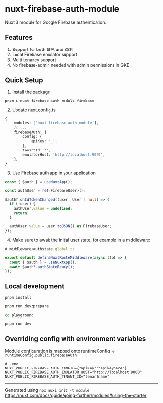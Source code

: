 # nuxt-firebase-auth-module

Nuxt 3 module for Google Firebase authentication.

## Features

1. Support for both SPA and SSR
2. Local Firebase emulator support
3. Multi tenancy support
4. No firebase-admin needed with admin permissions in GKE

## Quick Setup

1. Install the package

`pnpm i nuxt-firebase-auth-module firebase`

2. Update nuxt.config.ts

```typescript
{
    modules: ['nuxt-firebase-auth-module'],
    // ...
    firebaseAuth: {
        config: {
            apiKey: '_',
        },
        tenantId: '',
        emulatorHost: 'http://localhost:9099',
    },
}
```

3. Use Firebase auth app in your application

```typescript
const { $auth } = useNuxtApp();

const authUser = ref<FirebaseUser>();

$auth?.onIdTokenChanged((user: User | null) => {
  if (!user) {
    authUser.value = undefined;
    return;
  }

  authUser.value = user.toJSON() as FirebaseUser;
});
```

4. Make sure to await the initial user state, for example in a middleware:

```typescript
# middleware/authstate.global.ts

export default defineNuxtRouteMiddleware(async (to) => {
  const { $auth } = useNuxtApp();
  await $auth?.authStateReady();
});
```

## Local development

```bash
pnpm install

pnpm run dev:prepare

cd playground

pnpm run dev
```

## Overriding config with environment variables

Module configuration is mapped onto runtimeConfig -> `runtimeConfig.public.firebaseAuth`

```shell
# .env
NUXT_PUBLIC_FIREBASE_AUTH_CONFIG={"apiKey":"apikeyhere"}
NUXT_PUBLIC_FIREBASE_AUTH_EMULATOR_HOST="http://localhost:9000"
NUXT_PUBLIC_FIREBASE_AUTH_TENANT_ID="tenantname"
```

---

Generated using `npx nuxi init -t module` https://nuxt.com/docs/guide/going-further/modules#using-the-starter
